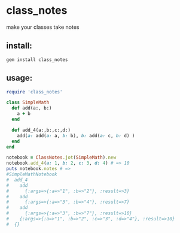 # class_notes
make your classes take notes

## install:
    gem install class_notes

## usage:

```ruby
require 'class_notes'

class SimpleMath
  def add(a:, b:)
    a + b
  end

  def add_4(a:,b:,c:,d:)
    add(a: add(a: a, b: b), b: add(a: c, b: d) )
  end
end

notebook = ClassNotes.jot(SimpleMath).new
notebook.add_4(a: 1, b: 2, c: 3, d: 4) # => 10
puts notebook.notes # =>
#SimpleMathNotebook
#  add_4
#    add
#      {:args=>{:a=>"1", :b=>"2"}, :result=>3}
#    add
#      {:args=>{:a=>"3", :b=>"4"}, :result=>7}
#    add
#      {:args=>{:a=>"3", :b=>"7"}, :result=>10}
#    {:args=>{:a=>"1", :b=>"2", :c=>"3", :d=>"4"}, :result=>10}
#  {}
```
